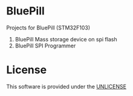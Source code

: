 # BluePill
Projects  for BluePill (STM32F103)

1. BluePill Mass storage device on spi flash
2. BluePill SPI Programmer

# License

This software is provided under the  <a href="http://unlicense.org/" rel="nofollow">UNLICENSE</a>

